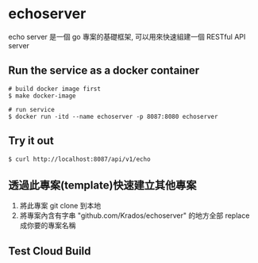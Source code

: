 # echoserver

echo server 是一個 go 專案的基礎框架, 可以用來快速組建一個 RESTful API server

## Run the service as a docker container

```
# build docker image first
$ make docker-image

# run service
$ docker run -itd --name echoserver -p 8087:8080 echoserver
```

## Try it out

```
$ curl http://localhost:8087/api/v1/echo
```

## 透過此專案(template)快速建立其他專案

1. 將此專案 git clone 到本地
2. 將專案內含有字串 "github.com/Krados/echoserver" 的地方全部 replace 成你要的專案名稱

## Test Cloud Build
